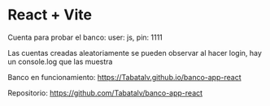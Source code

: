 # React + Vite

Cuenta para probar el banco: user: js, pin: 1111

Las cuentas creadas aleatoriamente se pueden observar al hacer login, hay un console.log que las muestra

Banco en funcionamiento: https://Tabatalv.github.io/banco-app-react

Repositorio: https://github.com/Tabatalv/banco-app-react